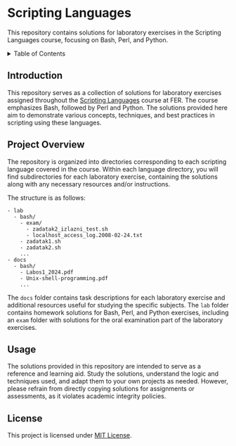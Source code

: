 # Scripting Languages

This repository contains solutions for laboratory exercises in the Scripting Languages course, focusing on Bash, Perl, and Python.

<details>
  <summary>Table of Contents</summary>
  <ol>
    <li><a href="#introduction">Introduction</a></li>
    <li><a href="#project-overview">Project Overview</a></li>
    <li><a href="#usage">Usage</a></li>
    <li><a href="#license">License</a></li>
  </ol>
</details>

## Introduction

This repository serves as a collection of solutions for laboratory exercises assigned throughout the [Scripting Languages](https://www.fer.unizg.hr/predmet/skrjez) course at FER.
The course emphasizes Bash, followed by Perl and Python. The solutions provided here aim to demonstrate various concepts, techniques, and best practices in scripting using these languages.

## Project Overview

The repository is organized into directories corresponding to each scripting language covered in the course. Within each language directory, you will find subdirectories for each
laboratory exercise, containing the solutions along with any necessary resources and/or instructions.

The structure is as follows:
```
- lab	
  - bash/
    - exam/
      - zadatak2_izlazni_test.sh
      - localhost_access_log.2008-02-24.txt
    - zadatak1.sh
    - zadatak2.sh
    ...
- docs
  - bash/
    - Labos1_2024.pdf
    - Unix-shell-programming.pdf
    ...
```

The `docs` folder contains task descriptions for each laboratory exercise and additional resources useful for studying the specific subjects. The `lab` folder contains homework solutions
for Bash, Perl, and Python exercises, including an `exam` folder with solutions for the oral examination part of the laboratory exercises.

## Usage

The solutions provided in this repository are intended to serve as a reference and learning aid. Study the solutions, understand the logic and techniques used, and adapt them to your own projects as needed. However, please refrain from directly copying solutions for assignments or assessments, as it violates academic integrity policies.

## License

This project is licensed under [MIT License](LICENSE).
